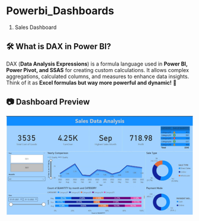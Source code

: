 # Powerbi_Dashboards
1. Sales Dashboard

## 🛠 What is DAX in Power BI?  
DAX (**Data Analysis Expressions**) is a formula language used in **Power BI, Power Pivot, and SSAS** for creating custom calculations. It allows complex aggregations, calculated columns, and measures to enhance data insights. Think of it as **Excel formulas but way more powerful and dynamic!** 🚀  

## 📷 Dashboard Preview  
![Sales Dashboard](https://github.com/rodricksjo/Powerbi_Dashboards/blob/main/Sales%20Dashboard%20.jpg)  

